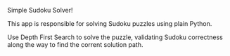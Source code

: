 Simple Sudoku Solver!

This app is responsible for solving Sudoku puzzles using plain Python.

Use Depth First Search to solve the puzzle, validating Sudoku correctness along
the way to find the corrent solution path.